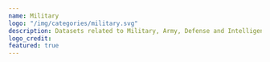 ```yaml
---
name: Military
logo: "/img/categories/military.svg"
description: Datasets related to Military, Army, Defense and Intelligence. <br><br> Datasets are ordered by the last modified date.
logo_credit: 
featured: true
---
```


